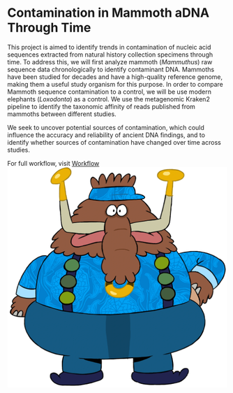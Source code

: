 # **Contamination in Mammoth aDNA Through Time**

This project is aimed to identify trends in contamination of nucleic acid sequences extracted from natural history collection specimens through time. 
To address this, we will first analyze mammoth (_Mammuthus_) raw sequence data chronologically to identify contaminant DNA. 
Mammoths have been studied for decades and have a high-quality reference genome, making them a useful study organism for this purpose. 
In order to compare Mammoth sequence contamination to a control, we will be use modern elephants (_Loxodonta_) as a control.
We use the metagenomic Kraken2 pipeline to identify the taxonomic affinity of reads published from mammoths between different studies. 

We seek to uncover potential sources of contamination, which could influence the accuracy and reliability of ancient DNA findings, 
and to identify whether sources of contamination have changed over time across studies. 

For full workflow, visit [Workflow](Workflow.md)
![Gazpacho](Gazpacho_.webp)
